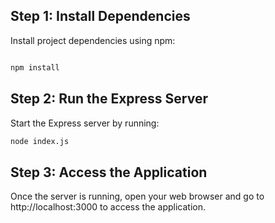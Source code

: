 ## Step 1: Install Dependencies
Install project dependencies using npm:

```bash

npm install

```
## Step 2: Run the Express Server
Start the Express server by running:

```bash
node index.js
```
## Step 3: Access the Application

Once the server is running, open your web browser and go to http://localhost:3000 to access the application.



